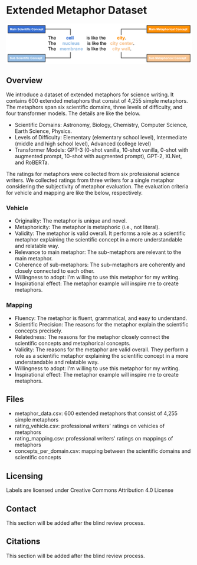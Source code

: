 # Extended Metaphor Dataset

<!-- <img src="https://github.com/imurs34/metaphor_dataset/blob/main/extended_metaphor_diagram.png" alt="Extended Metaphor Diagram" title="Extended Metaphor Diagram">

<img src="https://anonymous.4open.science/r/metaphor_dataset-8854/extended_metaphor_diagram.png" alt="Extended Metaphor Diagram" title="Extended Metaphor Diagram"> -->

![Extended Metaphor Diagram](extended_metaphor_diagram.png)

## Overview

We introduce a dataset of extended metaphors for science writing. It contains 600 extended metaphors that consist of 4,255 simple metaphors. The metaphors span six scientific domains, three levels of difficulty, and four transformer models. The details are like the below.

* Scientific Domains: Astronomy, Biology, Chemistry, Computer Science, Earth Science, Physics.
* Levels of Difficulty: Elementary (elementary school level), Intermediate (middle and high school level), Advanced (college level)
* Transformer Models: GPT-3 (0-shot vanilla, 10-shot vanilla, 0-shot with augmented prompt, 10-shot with augmented prompt), GPT-2, XLNet, and RoBERTa. 

The ratings for metaphors were collected from six professional science writers. We collected ratings from three writers for a single metaphor considering the subjectivity of metaphor evaluation. The evaluation criteria for vehicle and mapping are like the below, respectively.

### Vehicle

* Originality: The metaphor is unique and novel.
* Metaphoricity: The metaphor is metaphoric (i.e., not literal).
* Validity: The metaphor is valid overall. It performs a role as a scientific metaphor explaining the scientific concept in a more understandable and relatable way.
* Relevance to main metaphor: The sub-metaphors are relevant to the main metaphor.
* Coherence of sub-metaphors: The sub-metaphors are coherently and closely connected to each other.
* Willingness to adopt: I'm willing to use this metaphor for my writing.
* Inspirational effect: The metaphor example will inspire me to create metaphors.

### Mapping
 
* Fluency: The metaphor is fluent, grammatical, and easy to understand.
* Scientific Precision: The reasons for the metaphor explain the scientific concepts precisely.
* Relatedness: The reasons for the metaphor closely connect the scientific concepts and metaphorical concepts.
* Validity: The reasons for the metaphor are valid overall. They perform a role as a scientific metaphor explaining the scientific concept in a more understandable and relatable way.
* Willingness to adopt: I'm willing to use this metaphor for my writing. 
* Inspirational effect: The metaphor example will inspire me to create metaphors.



## Files
* metaphor_data.csv: 600 extended metaphors that consist of 4,255 simple metaphors
* rating_vehicle.csv: professional writers' ratings on vehicles of metaphors
* rating_mapping.csv: professional writers' ratings on mappings of metaphors
* concepts_per_domain.csv: mapping between the scientific domains and scientific concepts

## Licensing

Labels are licensed under Creative Commons Attribution 4.0 License

## Contact

This section will be added after the blind review process.

## Citations

This section will be added after the blind review process.
